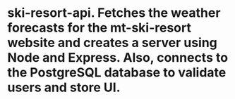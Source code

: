 # ski-resort-api. Fetches the weather forecasts for the mt-ski-resort website and creates a server using Node and Express. Also, connects to the PostgreSQL database to validate users and store UI.
